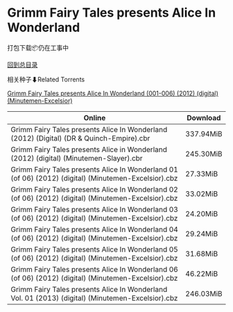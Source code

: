 # Grimm Fairy Tales presents Alice In Wonderland

打包下载📦仍在工事中

[回到总目录](/Catalogs.md)







相关种子⬇Related Torrents

[Grimm Fairy Tales presents Alice In Wonderland (001-006) (2012) (digital) (Minutemen-Excelsior)](https://github.com/alicewish/markdown/blob/master/torrent/Grimm-Fairy-Tales-presents-Alice-In-Wonderland--001-006---2012---digital---Minutemen-Excelsior.md)

Online | Download
--- | ---
Grimm Fairy Tales presents Alice In Wonderland (2012) (Digital) (DR & Quinch-Empire).cbr | 337.94MiB
Grimm Fairy Tales presents Alice in Wonderland (2012) (digital) (Minutemen-Slayer).cbr | 245.30MiB
Grimm Fairy Tales presents Alice In Wonderland 01 (of 06) (2012) (digital) (Minutemen-Excelsior).cbz | 27.33MiB
Grimm Fairy Tales presents Alice In Wonderland 02 (of 06) (2012) (digital) (Minutemen-Excelsior).cbz | 33.02MiB
Grimm Fairy Tales presents Alice In Wonderland 03 (of 06) (2012) (digital) (Minutemen-Excelsior).cbz | 24.20MiB
Grimm Fairy Tales presents Alice In Wonderland 04 (of 06) (2012) (digital) (Minutemen-Excelsior).cbz | 29.24MiB
Grimm Fairy Tales presents Alice In Wonderland 05 (of 06) (2012) (digital) (Minutemen-Excelsior).cbz | 31.68MiB
Grimm Fairy Tales presents Alice In Wonderland 06 (of 06) (2012) (digital) (Minutemen-Excelsior).cbz | 46.22MiB
Grimm Fairy Tales presents Alice In Wonderland Vol. 01 (2013) (digital) (Minutemen-Excelsior).cbz | 246.03MiB